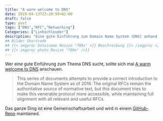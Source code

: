 ```yaml
---
title: "A warm welcome to DNS"
date: 2019-04-13T23:29:59+02:00
draft: false
type: post
tags: ["DNS","RFC","Networking"]
Categories: ["Linkschleuder"]
description: "Eine gute Einführung zum Domain Name System (DNS) anhand der einschlägigen RFCs."
## Bilder Shortcode
## {{< imgproc Dateiname Resize "700x" >}} Beschreibung {{< /imgproc >}}
## {{< imgproc photo Resize "700x" />}}
---
```

Wer eine gute Einführung zum Thema DNS sucht, sollte sich mal [A warm welcome to DNS](https://powerdns.org/hello-dns/) anschauen.

> This series of documents attempts to provide a correct introduction to the Domain Name System as of 2018. The original RFCs remain the authoritative source of normative text, but this document tries to make this venerable protocol more accessible, while maintaining full alignment with all relevant and useful RFCs.

Das ganze Ding ist eine Gemeinschaftsarbeit und wird in einem [GitHub-Repo](https://github.com/ahupowerdns/hello-dns/) maintained.